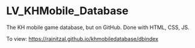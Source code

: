 # LV_KHMobile_Database
The KH mobile game database, but on GitHub. Done with HTML, CSS, JS.

To view: https://rainitzal.github.io/khmobiledatabase/dbindex

